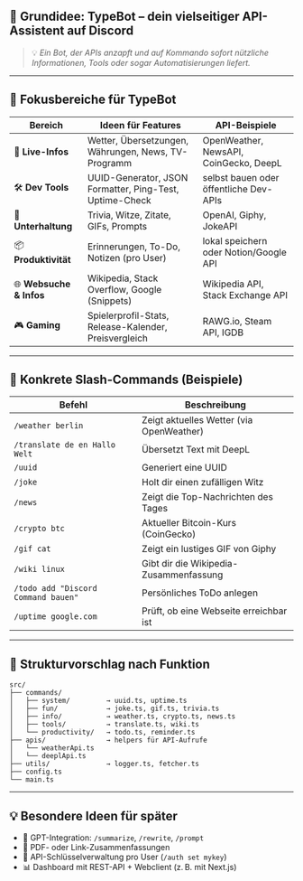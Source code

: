 ## 🧠 **Grundidee: TypeBot – dein vielseitiger API-Assistent auf Discord**

> 💡 *Ein Bot, der APIs anzapft und auf Kommando sofort nützliche Informationen, Tools oder sogar Automatisierungen liefert.*

---

## 🔧 Fokusbereiche für TypeBot

| Bereich                 | Ideen für Features                                      | API-Beispiele                          |
| ----------------------- | ------------------------------------------------------- | -------------------------------------- |
| 📡 **Live-Infos**       | Wetter, Übersetzungen, Währungen, News, TV-Programm     | OpenWeather, NewsAPI, CoinGecko, DeepL |
| 🛠️ **Dev Tools**       | UUID-Generator, JSON Formatter, Ping-Test, Uptime-Check | selbst bauen oder öffentliche Dev-APIs |
| 🎲 **Unterhaltung**     | Trivia, Witze, Zitate, GIFs, Prompts                    | OpenAI, Giphy, JokeAPI                 |
| 📦 **Produktivität**    | Erinnerungen, To-Do, Notizen (pro User)                 | lokal speichern oder Notion/Google API |
| 🌐 **Websuche & Infos** | Wikipedia, Stack Overflow, Google (Snippets)            | Wikipedia API, Stack Exchange API      |
| 🎮 **Gaming**           | Spielerprofil-Stats, Release-Kalender, Preisvergleich   | RAWG.io, Steam API, IGDB               |

---

## 🔑 Konkrete Slash-Commands (Beispiele)

| Befehl                              | Beschreibung                             |
| ----------------------------------- | ---------------------------------------- |
| `/weather berlin`                   | Zeigt aktuelles Wetter (via OpenWeather) |
| `/translate de en Hallo Welt`       | Übersetzt Text mit DeepL                 |
| `/uuid`                             | Generiert eine UUID                      |
| `/joke`                             | Holt dir einen zufälligen Witz           |
| `/news`                             | Zeigt die Top-Nachrichten des Tages      |
| `/crypto btc`                       | Aktueller Bitcoin-Kurs (CoinGecko)       |
| `/gif cat`                          | Zeigt ein lustiges GIF von Giphy         |
| `/wiki linux`                       | Gibt dir die Wikipedia-Zusammenfassung   |
| `/todo add "Discord Command bauen"` | Persönliches ToDo anlegen                |
| `/uptime google.com`                | Prüft, ob eine Webseite erreichbar ist   |

---

## 🧱 Strukturvorschlag nach Funktion

```
src/
├── commands/
│   ├── system/         → uuid.ts, uptime.ts
│   ├── fun/            → joke.ts, gif.ts, trivia.ts
│   ├── info/           → weather.ts, crypto.ts, news.ts
│   ├── tools/          → translate.ts, wiki.ts
│   └── productivity/   → todo.ts, reminder.ts
├── apis/               → helpers für API-Aufrufe
│   └── weatherApi.ts
│   └── deeplApi.ts
├── utils/              → logger.ts, fetcher.ts
├── config.ts
└── main.ts
```

---

## 💡 Besondere Ideen für später

* 🧠 GPT-Integration: `/summarize`, `/rewrite`, `/prompt`
* 🧾 PDF- oder Link-Zusammenfassungen
* 🔐 API-Schlüsselverwaltung pro User (`/auth set mykey`)
* 📊 Dashboard mit REST-API + Webclient (z. B. mit Next.js)
